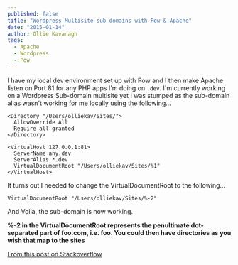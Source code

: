 ```yaml
---
published: false
title: "Wordpress Multisite sub-domains with Pow & Apache"
date: "2015-01-14"
author: Ollie Kavanagh
tags: 
  - Apache
  - Wordpress
  - Pow
---
```


I have my local dev environment set up with Pow and I then make Apache listen on Port 81 for any PHP apps I'm doing on `.dev`. I'm currently working on a Wordpress Sub-domain multisite yet I was stumped as the sub-domain alias wasn't working for me locally using the following...

```
<Directory "/Users/olliekav/Sites/">
  AllowOverride All
  Require all granted
</Directory>

<VirtualHost 127.0.0.1:81>
  ServerName any.dev
  ServerAlias *.dev
  VirtualDocumentRoot "/Users/olliekav/Sites/%1"
</VirtualHost>
```

It turns out I needed to change the VirtualDocumentRoot to the following...

```
VirtualDocumentRoot "/Users/olliekav/Sites/%-2"
```

And Voilà, the sub-domain is now working.

**%-2 in the VirtualDocumentRoot represents the penultimate dot-separated part of foo.com, i.e. foo. You could then have directories as you wish that map to the sites**

[From this post on Stackoverflow](https://stackoverflow.com/questions/26575276/wildcard-domains-with-virtualhost-with-apache-on-mac/26636481#26636481)
